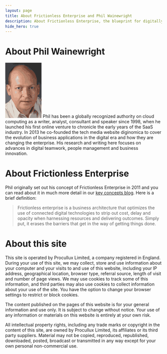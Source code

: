 ```yaml
---
layout: page
title: About Frictionless Enterprise and Phil Wainewright
description: About Frictionless Enterprise, the blueprint for digitally connected business, and its author Phil Wainewright
hide_hero: true
---
```

# About Phil Wainewright

![alt text](img/philww.png "Phil Wainewright") Phil has been a globally recognized authority on cloud computing as a writer, analyst, consultant and speaker since 1998, when he launched his first online venture to chronicle the early years of the SaaS industry. In 2013 he co-founded the tech media website diginomica to cover the evolution of business applications in the digital era and how they are changing the enterprise. His research and writing here focuses on advances in digital teamwork, people management and business innovation.

# About Frictionless Enterprise

Phil originally set out his concept of Frictionless Enterprise in 2011 and you can read about it in much more detail in our [key concepts blog](blog/). Here is a brief definition:

> Frictionless enterprise is a business architecture that optimizes the use of connected digital technologies to strip out cost, delay and opacity when harnessing resources and delivering outcomes. Simply put, it erases the barriers that get in the way of getting things done.

# About this site

This site is operated by Procullux Limited, a company registered in England. During your use of this site, we may collect, store and use information about your computer and your visits to and use of this website, including your IP address, geographical location, browser type, referral source, length of visit and number of page views. We may use cookies to track some of this information, and third parties may also use cookies to collect information about your use of the site. You have the option to change your browser settings to restrict or block cookies. 

The content published on the pages of this website is for your general information and use only. It is subject to change without notice. Your use of any information or materials on this website is entirely at your own risk. 

All intellectual property rights, including any trade marks or copyright in the content of this site, are owned by Procullux Limited, its affiliates or its third party suppliers. Material may not be copied, reproduced, republished, downloaded, posted, broadcast or transmitted in any way except for your own personal non-commercial use. 
